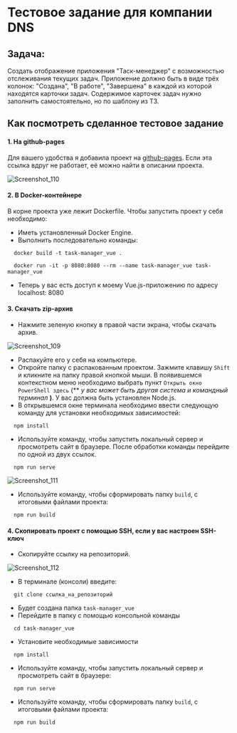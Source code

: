 # Тестовое задание для компании DNS 

## Задача:

Создать отображение приложения "Таск-менеджер" с возможностью отслеживания текущих задач. Приложение должно быть в виде трёх колонок: "Создана", "В работе", "Завершена" в каждой из которой находятся карточки задач. Содержимое карточек задач нужно заполнить самостоятельно, но по шаблону из ТЗ. 

## Как посмотреть сделанное тестовое задание

#### 1. На github-pages

Для вашего удобства я добавила проект на [github-pages](https://anninka.github.io/task-manager_vue/). Если эта ссылка вдруг не работает, её можно найти в описании проекта. 

![Screenshot_110](https://user-images.githubusercontent.com/99465025/225335344-ceb4176f-e85b-41cb-a91d-9968ee25a17e.png)

#### 2. В Docker-контейнере

В корне проекта уже лежит Dockerfile. Чтобы запустить проект у себя необходимо:
- Иметь установленный Docker Engine.
- Выполнить последовательно команды:
```
  docker build -t task-manager_vue .
```

```
  docker run -it -p 8080:8080 --rm --name task-manager_vue task-manager_vue
```
- Теперь у вас есть доступ к моему Vue.js-приложению по адресу localhost: 8080

#### 3. Скачать zip-архив

- Нажмите зеленую кнопку в правой части экрана, чтобы скачать архив.

![Screenshot_109](https://user-images.githubusercontent.com/99465025/225335656-19e92c28-ac46-4308-817c-1f0fce0d7e8f.png)

- Распакуйте его у себя на компьютере.
- Откройте папку с распакованным проектом. Зажмите клавишу `Shift` и кликните на папку правой кнопкой мыши. В появившемся контекстном меню необходимо выбрать пункт `Открыть окно PowerShell здесь` (** *у вас может быть другая система и командный терминал* **)**. У вас должна быть установлен Node.js.
- В открывшемся окне терминала необходимо ввести следующую команду для установки необходимых зависимостей: 
```
  npm install
```

- Используйте команду, чтобы запустить локальный сервер и просмотреть сайт в браузере. После обработки команды перейдите по одной из двух ссылок.
```
  npm run serve
```
![Screenshot_111](https://user-images.githubusercontent.com/99465025/225336039-d97d6eb7-9d77-482d-8c39-9fe429d6e1a6.png)

- Используйте команду, чтобы сформировать папку `build`, с итоговыми файлами проекта:
```
  npm run build
```

#### 4. Скопировать проект с помощью SSH, если у вас настроен SSH-ключ

- Скопируйте ссылку на репозиторий.

![Screenshot_112](https://user-images.githubusercontent.com/99465025/225336763-63cda9f3-eec6-420d-bb1c-3adb6ac71384.png)

- В терминале (консоли) введите: 
```
  git clone ссылка_на_репозиторий
```

- Будет создана папка `task-manager_vue`
- Перейдите в папку с помощью консольной команды 
```
  cd task-manager_vue
```

- Установите необходимые зависимости 
```
  npm install
```

- Используйте команду, чтобы запустить локальный сервер и просмотреть сайт в браузере:
```
  npm run serve
```

- Используйте команду, чтобы сформировать папку `build`, с итоговыми файлами проекта:
```
  npm run build
```
